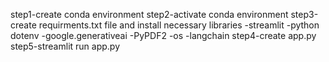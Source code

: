 step1-create conda environment
step2-activate conda environment
step3-create requirments.txt file and install necessary libraries
   -streamlit
   -python dotenv
   -google.generativeai 
   -PyPDF2
   -os
   -langchain
step4-create app.py
step5-streamlit run app.py
